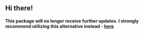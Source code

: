 ## Hi there!
#### This package will no longer receive further updates. I strongly recommend utilizing this alternative instead -  [here](https://www.npmjs.com/package/@teamthunderfoot/collapse)